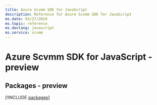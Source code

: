 ```yaml
---
title: Azure Scvmm SDK for JavaScript
description: Reference for Azure Scvmm SDK for JavaScript
ms.date: 03/27/2024
ms.topic: reference
ms.devlang: javascript
ms.service: scvmm
---
```

# Azure Scvmm SDK for JavaScript - preview
## Packages - preview
[!INCLUDE [packages](scvmm-index.md)]